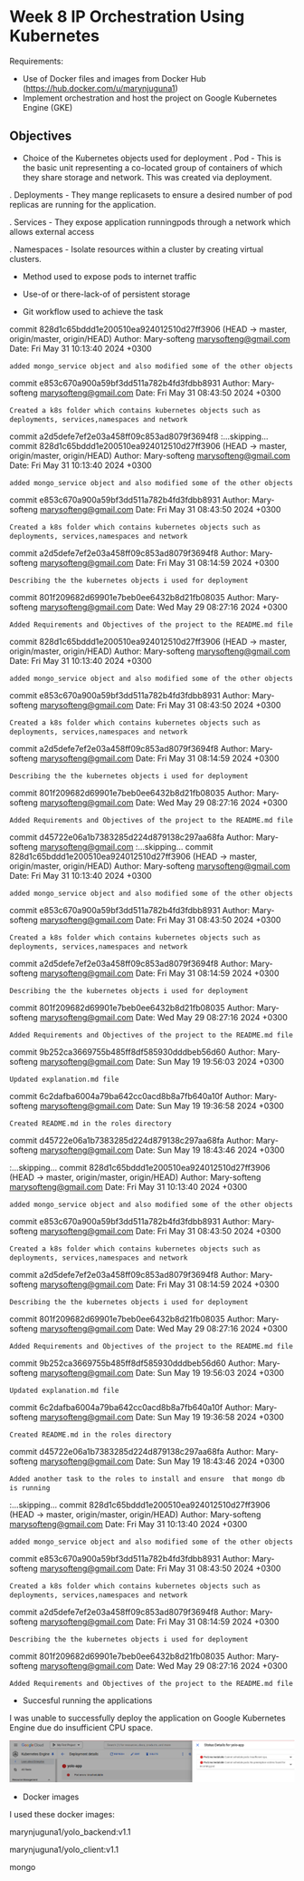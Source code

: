 # Week 8 IP Orchestration Using Kubernetes
Requirements:
- Use of Docker files and images from Docker Hub (https://hub.docker.com/u/marynjuguna1)
- Implement orchestration and host the project on Google Kubernetes Engine (GKE)


## Objectives
 - Choice of the Kubernetes objects used for deployment
  . Pod - This is the basic unit representing a co-located group of containers of which they share storage and network.
          This was created via deployment.

  . Deployments - They mange replicasets to ensure a desired number of pod replicas are running for the application.
                 
   
   . Services -  They expose application runningpods through a network which allows external access

   . Namespaces - Isolate resources within a cluster by creating virtual clusters.

 - Method used to expose pods to internet traffic

 - Use-of or there-lack-of of persistent storage

 - Git workflow used to achieve the task

 commit 828d1c65bddd1e200510ea924012510d27ff3906 (HEAD -> master, origin/master, origin/HEAD)
Author: Mary-softeng <marysofteng@gmail.com>
Date:   Fri May 31 10:13:40 2024 +0300

    added mongo_service object and also modified some of the other objects

commit e853c670a900a59bf3dd511a782b4fd3fdbb8931
Author: Mary-softeng <marysofteng@gmail.com>
Date:   Fri May 31 08:43:50 2024 +0300

    Created a k8s folder which contains kubernetes objects such as deployments, services,namespaces and network

commit a2d5defe7ef2e03a458ff09c853ad8079f3694f8
:...skipping...
commit 828d1c65bddd1e200510ea924012510d27ff3906 (HEAD -> master, origin/master, origin/HEAD)
Author: Mary-softeng <marysofteng@gmail.com>
Date:   Fri May 31 10:13:40 2024 +0300

    added mongo_service object and also modified some of the other objects

commit e853c670a900a59bf3dd511a782b4fd3fdbb8931
Author: Mary-softeng <marysofteng@gmail.com>
Date:   Fri May 31 08:43:50 2024 +0300

    Created a k8s folder which contains kubernetes objects such as deployments, services,namespaces and network

commit a2d5defe7ef2e03a458ff09c853ad8079f3694f8
Author: Mary-softeng <marysofteng@gmail.com>
Date:   Fri May 31 08:14:59 2024 +0300

    Describing the the kubernetes objects i used for deployment

commit 801f209682d69901e7beb0ee6432b8d21fb08035
Author: Mary-softeng <marysofteng@gmail.com>
Date:   Wed May 29 08:27:16 2024 +0300

    Added Requirements and Objectives of the project to the README.md file

commit 828d1c65bddd1e200510ea924012510d27ff3906 (HEAD -> master, origin/master, origin/HEAD)
Author: Mary-softeng <marysofteng@gmail.com>
Date:   Fri May 31 10:13:40 2024 +0300

    added mongo_service object and also modified some of the other objects

commit e853c670a900a59bf3dd511a782b4fd3fdbb8931
Author: Mary-softeng <marysofteng@gmail.com>
Date:   Fri May 31 08:43:50 2024 +0300

    Created a k8s folder which contains kubernetes objects such as deployments, services,namespaces and network

commit a2d5defe7ef2e03a458ff09c853ad8079f3694f8
Author: Mary-softeng <marysofteng@gmail.com>
Date:   Fri May 31 08:14:59 2024 +0300

    Describing the the kubernetes objects i used for deployment

commit 801f209682d69901e7beb0ee6432b8d21fb08035
Author: Mary-softeng <marysofteng@gmail.com>
Date:   Wed May 29 08:27:16 2024 +0300

    Added Requirements and Objectives of the project to the README.md file



commit d45722e06a1b7383285d224d879138c297aa68fa
Author: Mary-softeng <marysofteng@gmail.com>
:...skipping...
commit 828d1c65bddd1e200510ea924012510d27ff3906 (HEAD -> master, origin/master, origin/HEAD)
Author: Mary-softeng <marysofteng@gmail.com>
Date:   Fri May 31 10:13:40 2024 +0300

    added mongo_service object and also modified some of the other objects

commit e853c670a900a59bf3dd511a782b4fd3fdbb8931
Author: Mary-softeng <marysofteng@gmail.com>
Date:   Fri May 31 08:43:50 2024 +0300

    Created a k8s folder which contains kubernetes objects such as deployments, services,namespaces and network

commit a2d5defe7ef2e03a458ff09c853ad8079f3694f8
Author: Mary-softeng <marysofteng@gmail.com>
Date:   Fri May 31 08:14:59 2024 +0300

    Describing the the kubernetes objects i used for deployment

commit 801f209682d69901e7beb0ee6432b8d21fb08035
Author: Mary-softeng <marysofteng@gmail.com>
Date:   Wed May 29 08:27:16 2024 +0300

    Added Requirements and Objectives of the project to the README.md file

commit 9b252ca3669755b485ff8df585930dddbeb56d60
Author: Mary-softeng <marysofteng@gmail.com>
Date:   Sun May 19 19:56:03 2024 +0300

    Updated explanation.md file

commit 6c2dafba6004a79ba642cc0acd8b8a7fb640a10f
Author: Mary-softeng <marysofteng@gmail.com>
Date:   Sun May 19 19:36:58 2024 +0300

    Created README.md in the roles directory

commit d45722e06a1b7383285d224d879138c297aa68fa
Author: Mary-softeng <marysofteng@gmail.com>
Date:   Sun May 19 18:43:46 2024 +0300

:...skipping...
commit 828d1c65bddd1e200510ea924012510d27ff3906 (HEAD -> master, origin/master, origin/HEAD)
Author: Mary-softeng <marysofteng@gmail.com>
Date:   Fri May 31 10:13:40 2024 +0300

    added mongo_service object and also modified some of the other objects

commit e853c670a900a59bf3dd511a782b4fd3fdbb8931
Author: Mary-softeng <marysofteng@gmail.com>
Date:   Fri May 31 08:43:50 2024 +0300

    Created a k8s folder which contains kubernetes objects such as deployments, services,namespaces and network

commit a2d5defe7ef2e03a458ff09c853ad8079f3694f8
Author: Mary-softeng <marysofteng@gmail.com>
Date:   Fri May 31 08:14:59 2024 +0300

    Describing the the kubernetes objects i used for deployment

commit 801f209682d69901e7beb0ee6432b8d21fb08035
Author: Mary-softeng <marysofteng@gmail.com>
Date:   Wed May 29 08:27:16 2024 +0300

    Added Requirements and Objectives of the project to the README.md file

commit 9b252ca3669755b485ff8df585930dddbeb56d60
Author: Mary-softeng <marysofteng@gmail.com>
Date:   Sun May 19 19:56:03 2024 +0300

    Updated explanation.md file

commit 6c2dafba6004a79ba642cc0acd8b8a7fb640a10f
Author: Mary-softeng <marysofteng@gmail.com>
Date:   Sun May 19 19:36:58 2024 +0300

    Created README.md in the roles directory

commit d45722e06a1b7383285d224d879138c297aa68fa
Author: Mary-softeng <marysofteng@gmail.com>
Date:   Sun May 19 18:43:46 2024 +0300

    Added another task to the roles to install and ensure  that mongo db is running
:...skipping...
commit 828d1c65bddd1e200510ea924012510d27ff3906 (HEAD -> master, origin/master, origin/HEAD)
Author: Mary-softeng <marysofteng@gmail.com>
Date:   Fri May 31 10:13:40 2024 +0300

    added mongo_service object and also modified some of the other objects

commit e853c670a900a59bf3dd511a782b4fd3fdbb8931
Author: Mary-softeng <marysofteng@gmail.com>
Date:   Fri May 31 08:43:50 2024 +0300

    Created a k8s folder which contains kubernetes objects such as deployments, services,namespaces and network

commit a2d5defe7ef2e03a458ff09c853ad8079f3694f8
Author: Mary-softeng <marysofteng@gmail.com>
Date:   Fri May 31 08:14:59 2024 +0300

    Describing the the kubernetes objects i used for deployment

commit 801f209682d69901e7beb0ee6432b8d21fb08035
Author: Mary-softeng <marysofteng@gmail.com>
Date:   Wed May 29 08:27:16 2024 +0300

    Added Requirements and Objectives of the project to the README.md file
 
 
 - Succesful running the applications

 I was unable to successfully deploy the application on Google Kubernetes Engine due do insufficient CPU space.
 
 !["InsufficientCpuSpace"](Images/2insufficientcpu.png) 

 - Docker images

 I used these docker images:
  
   marynjuguna1/yolo_backend:v1.1

   marynjuguna1/yolo_client:v1.1

   mongo
